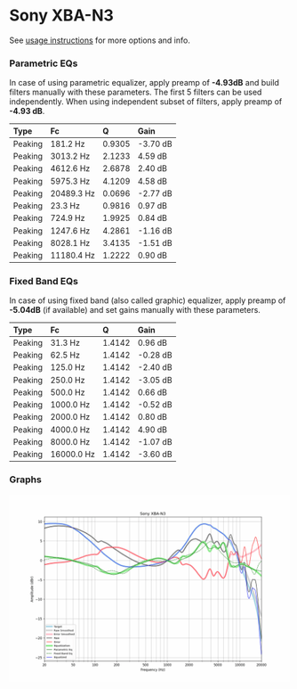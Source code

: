 # Sony XBA-N3
See [usage instructions](https://github.com/jaakkopasanen/AutoEq#usage) for more options and info.

### Parametric EQs
In case of using parametric equalizer, apply preamp of **-4.93dB** and build filters manually
with these parameters. The first 5 filters can be used independently.
When using independent subset of filters, apply preamp of **-4.93 dB**.

| Type    | Fc         |      Q | Gain     |
|:--------|:-----------|:-------|:---------|
| Peaking | 181.2 Hz   | 0.9305 | -3.70 dB |
| Peaking | 3013.2 Hz  | 2.1233 | 4.59 dB  |
| Peaking | 4612.6 Hz  | 2.6878 | 2.40 dB  |
| Peaking | 5975.3 Hz  | 4.1209 | 4.58 dB  |
| Peaking | 20489.3 Hz | 0.0696 | -2.77 dB |
| Peaking | 23.3 Hz    | 0.9816 | 0.97 dB  |
| Peaking | 724.9 Hz   | 1.9925 | 0.84 dB  |
| Peaking | 1247.6 Hz  | 4.2861 | -1.16 dB |
| Peaking | 8028.1 Hz  | 3.4135 | -1.51 dB |
| Peaking | 11180.4 Hz | 1.2222 | 0.90 dB  |

### Fixed Band EQs
In case of using fixed band (also called graphic) equalizer, apply preamp of **-5.04dB**
(if available) and set gains manually with these parameters.

| Type    | Fc         |      Q | Gain     |
|:--------|:-----------|:-------|:---------|
| Peaking | 31.3 Hz    | 1.4142 | 0.96 dB  |
| Peaking | 62.5 Hz    | 1.4142 | -0.28 dB |
| Peaking | 125.0 Hz   | 1.4142 | -2.40 dB |
| Peaking | 250.0 Hz   | 1.4142 | -3.05 dB |
| Peaking | 500.0 Hz   | 1.4142 | 0.66 dB  |
| Peaking | 1000.0 Hz  | 1.4142 | -0.52 dB |
| Peaking | 2000.0 Hz  | 1.4142 | 0.80 dB  |
| Peaking | 4000.0 Hz  | 1.4142 | 4.90 dB  |
| Peaking | 8000.0 Hz  | 1.4142 | -1.07 dB |
| Peaking | 16000.0 Hz | 1.4142 | -3.60 dB |

### Graphs
![](./Sony%20XBA-N3.png)